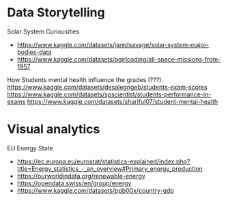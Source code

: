 
# Data Storytelling

Solar System Curiousities
- https://www.kaggle.com/datasets/jaredsavage/solar-system-major-bodies-data
- https://www.kaggle.com/datasets/agirlcoding/all-space-missions-from-1957

How Students mental health influence the grades (???).
https://www.kaggle.com/datasets/desalegngeb/students-exam-scores
https://www.kaggle.com/datasets/spscientist/students-performance-in-exams
https://www.kaggle.com/datasets/shariful07/student-mental-health

# Visual analytics
EU Energy State 
- https://ec.europa.eu/eurostat/statistics-explained/index.php?title=Energy_statistics_-_an_overview#Primary_energy_production
- https://ourworldindata.org/renewable-energy
- https://opendata.swiss/en/group/energy
- https://www.kaggle.com/datasets/ppb00x/country-gdp
